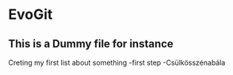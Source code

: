 # EvoGit

## This is a Dummy file for instance

Creting my first list about something 
-first step
-Csülkösszénabála
